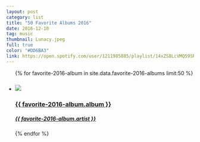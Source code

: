 ```yaml
---
layout: post
category: list
title: "50 Favorite Albums 2016"
date: 2016-12-10
tag: music
thumbnail: Lunacy.jpeg
full: true
color: "#DD6BA3"
link: https://open.spotify.com/user/1211985885/playlist/14xZS8LcVMQ59SRG8k2FQU
---
```


<ul class="list article-list list-grid list-grid-numbered list-shadow">
  {% for favorite-2016-album in site.data.favorite-2016-albums limit:50 %}
  <li class="list-item">
    <a href="{{ favorite-2016-album.link }}">
      <h5 class="list-rank"></h5>
      <img src="/img/albums/{{ favorite-2016-album.album }}.jpeg" class="list-image" loading="lazy">
      <h3 class="list-title">{{ favorite-2016-album.album }}</h3>
      <h5>{{ favorite-2016-album.artist }}</h5>
    </a>
  </li>
  {% endfor %}
</ul>
